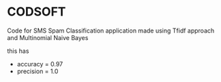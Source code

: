 # CODSOFT

Code for SMS Spam Classification application made using Tfidf approach and Multinomial Naive Bayes

this has
- accuracy = 0.97
- precision = 1.0

